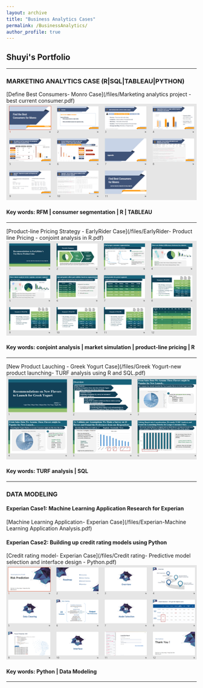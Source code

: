```yaml
---
layout: archive
title: "Business Analytics Cases"
permalink: /BusinessAnalytics/
author_profile: true
---
```

## Shuyi's Portfolio

---

### MARKETING ANALYTICS CASE (R|SQL|TABLEAU|PYTHON)

[Define Best Consumers- Monro Case](/files/Marketing analytics project - best current consumer.pdf)
<img src="images/Monro Customer segmentation- RFM in R.png?raw=true"/>
####  Key words: RFM | consumer segmentation | R | TABLEAU

---
[Product-line Pricing Strategy - EarlyRider Case](/files/EarlyRider- Product line Pricing - conjoint analysis in R.pdf)
<img src="images/EarlyRider- Product line Pricing - conjoint analysis in R.png?raw=true"/>
####  Key words: conjoint analysis | market simulation | product-line pricing | R 

---
[New Product Lauching - Greek Yogurt Case](/files/Greek Yogurt-new product launching- TURF analysis using R and SQL.pdf)
<img src="images/Greek Yogurt-new product launching- TURF analysis using R and SQL.png?raw=true"/>
####  Key words: TURF analysis | SQL 

---

### DATA MODELING  
#### Experian Case1: Machine Learning Application Research for Experian
[Machine Learning Application- Experian Case](/files/Experian-Machine Learning Application Analysis.pdf)
#### Experian Case2: Building up credit rating models using Python
[Credit rating model- Experian Case](/files/Credit rating- Predictive model selection and interface design - Python.pdf)
<img src="images/Credit rating- Predictive model selection and interface design - Python.png?raw=true"/>
####  Key words: Python | Data Modeling
---
